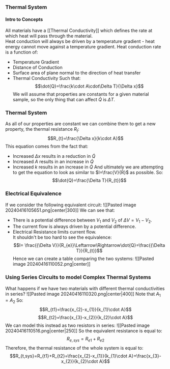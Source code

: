 ### Thermal System
#### Intro to Concepts
All materials have a [[Thermal Conductivity]] which defines the rate at which heat will pass through the material.
\
Heat conduction will always be driven by a temperature gradient - heat energy cannot move against a temperature gradient. Heat conduction rate is a function of:
- Temperature Gradient
- Distance of Conduction
- Surface area of plane normal to the direction of heat transfer
- Thermal Conductivity
Such that:
$$\dot{Q}=\frac{k\cdot A\cdot\Delta T}{\Delta x}$$
We will assume that properties are constants for a given material sample, so the only thing that can affect $\dot{Q}$ is $\Delta T$.
### Thermal System
As all of our properties are constant we can combine them to get a new property, the thermal resistance $R_{t}$:
$$R_{t}=\frac{\Delta x}{k\cdot A}$$
This equation comes from the fact that:
- Increased $\Delta x$ results in a reduction in $\dot{Q}$
- Increased $A$ results in an increase in $\dot{Q}$
- Increased $k$ results in an increase in $\dot{Q}$
And ultimately we are attempting to get the equation to look as similar to $I=\frac{V}{R}$ as possible.
So:
$$\dot{Q}=\frac{\Delta T}{R_{t}}$$
### Electrical Equivalence
If we consider the following equivalent circuit:
![[Pasted image 20240416105651.png|center|300]]
We can see that:
- There is a potential difference between $V_{1}$ and $V_{2}$ of $\Delta V=V_{1}-V_{2}$.
- The current flow is always driven by a potential difference.
- Electrical Resistance limits current flow.
\
It shouldn't be too hard to see the equivalence:
$$I= \frac{{\Delta V}}{R_{e}}\Leftarrow\Rightarrow\dot{Q}=\frac{{\Delta T}}{R_{t}}$$
Hence we can create a table comparing the two systems:
![[Pasted image 20240416110052.png|center]]
### Using Series Circuits to model Complex Thermal Systems
What happens if we have two materials with different thermal conductivities in series?
![[Pasted image 20240416110320.png|center|400]]
Note that $A_{1}=A_{2}$
So:
$$R_{t1}=\frac{x_{2}-x_{1}}{k_{1}\cdot A}$$
$$R_{t2}=\frac{x_{3}-x_{2}}{k_{2}\cdot A}$$
We can model this instead as two resistors in series:
![[Pasted image 20240416110516.png|center|250]]
So the equivalent resistance is equal to:
$$R_{e,sys}=R_{e1}+R_{e2}$$
Therefore, the thermal resistance of the whole system is equal to:
$$R_{t,sys}=R_{t1}+R_{t2}=\frac{x_{2}-x_{1}}{k_{1}\cdot A}+\frac{x_{3}-x_{2}}{k_{2}\cdot A}$$

